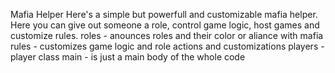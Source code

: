 Mafia Helper
Here's a simple but powerfull and customizable mafia helper.
Here you can give out someone a role, control game logic, host games and customize rules.
roles - anounces roles and their color or aliance with mafia
rules - customizes game logic and role actions and customizations
players - player class
main - is just a main body of the whole code
